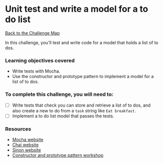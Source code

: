 # Unit test and write a model for a to do list

[Back to the Challenge Map](00_challenge_track.md)

In this challenge, you'll test and write code for a model that holds a list of to dos.

### Learning objectives covered

- Write tests with Mocha.
- Use the constructor and prototype pattern to implement a model for a list of to dos.

### To complete this challenge, you will need to:

- [ ] Write tests that check you can store and retrieve a list of to dos, and also create a new to do from a `task` string like `Eat breakfast`.
- [ ] Implement a to do list model that passes the tests.

### Resources

- [Mocha website](https://mochajs.org/)
- [Chai website](http://chaijs.com/)
- [Sinon website](http://sinonjs.org/)
- [Constructor and prototype pattern workshop](https://github.com/maryrosecook/constructor-and-prototype-pattern-workshop)
